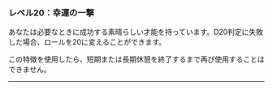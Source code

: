 ### レベル20：幸運の一撃

あなたは必要なときに成功する素晴らしい才能を持っています。D20判定に失敗した場合、ロールを20に変えることができます。

この特徴を使用したら、短期または長期休憩を終了するまで再び使用することはできません。

---
